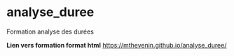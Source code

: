 # analyse_duree
Formation analyse des durées

**Lien vers formation format html**
https://mthevenin.github.io/analyse_duree/
